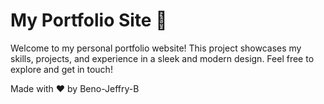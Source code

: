 # My Portfolio Site 🚀

Welcome to my personal portfolio website! This project showcases my skills, projects, and experience in a sleek and modern design. Feel free to explore and get in touch!

Made with ❤️ by Beno-Jeffry-B
